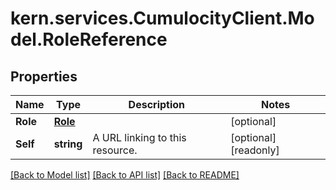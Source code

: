 
# kern.services.CumulocityClient.Model.RoleReference

## Properties

Name | Type | Description | Notes
------------ | ------------- | ------------- | -------------
**Role** | [**Role**](Role.md) |  | [optional] 
**Self** | **string** | A URL linking to this resource. | [optional] [readonly] 

[[Back to Model list]](../README.md#documentation-for-models)
[[Back to API list]](../README.md#documentation-for-api-endpoints)
[[Back to README]](../README.md)

